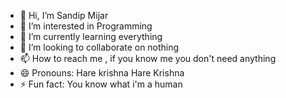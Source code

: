 - 👋 Hi, I’m Sandip Mijar
- 👀 I’m interested in Programming
- 🌱 I’m currently learning everything
- 💞️ I’m looking to collaborate on nothing
- 📫 How to reach me , if you know me you don't need anything
- 😄 Pronouns: Hare krishna Hare Krishna
- ⚡ Fun fact: You know what i'm a human

<!---
Rayalya/Rayalya is a ✨ special ✨ repository because its `README.md` (this file) appears on your GitHub profile.
You can click the Preview link to take a look at your changes.
--->
